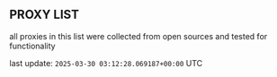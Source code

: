 ## PROXY LIST

all proxies in this list were collected from open sources and tested for functionality

last update: `2025-03-30 03:12:28.069187+00:00` UTC